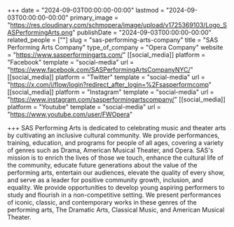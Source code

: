 +++
date = "2024-09-03T00:00:00-00:00"
lastmod = "2024-09-03T00:00:00-00:00"
primary_image = "https://res.cloudinary.com/schmopera/image/upload/v1725369103/Logo_SASPerformingArts.png"
publishDate = "2024-09-03T00:00:00-00:00"
related_people = [""]
slug = "sas-performing-arts-company"
title = "SAS Performing Arts Company"
type_of_company = "Opera Company"
website = "https://www.sasperformingarts.com/"
[[social_media]]
platform = "Facebook"
template = "social-media"
url = "https://www.facebook.com/SASPerformingArtsCompanyNYC/"
[[social_media]]
platform = "Twitter"
template = "social-media"
url = "https://x.com/i/flow/login?redirect_after_login=%2Fsasperformcomp"
[[social_media]]
platform = "Instagram"
template = "social-media"
url = "https://www.instagram.com/sasperformingartscompany/"
[[social_media]]
platform = "Youtube"
template = "social-media"
url = "https://www.youtube.com/user/FWOpera"

+++
SAS Performing Arts is dedicated to celebrating music and theater arts by cultivating an inclusive cultural community. We provide performances, training, education, and programs for people of all ages, covering a variety of genres such as Drama, American Musical Theater, and Opera. SAS's mission is to enrich the lives of those we touch, enhance the cultural life of the community, educate future generations about the value of the performing arts, entertain our audiences, elevate the quality of every show, and serve as a leader for positive community growth, inclusion, and equality. We provide opportunities to develop young aspiring performers to study and flourish in a non-competitive setting. We present performances of iconic, classic, and contemporary works in these genres of the performing arts, The Dramatic Arts, Classical Music, and American Musical Theater.